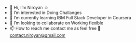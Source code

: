 - 👋 Hi, I’m Niroyan ☺
- 👀 I’m interested in Doing Challanges 
- 🌱 I’m currently learning IBM Full Stack Developer in Coursera
- 💞️ I’m looking to collaborate on Working flexible
- 📫 How to reach me contact me as feel free 💌 contact.niroyan@gmail.com 

<!---
yanniro2/yanniro2 is a ✨ special ✨ repository because its `README.md` (this file) appears on your GitHub profile.
You can click the Preview link to take a look at your changes.
--->
